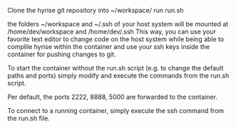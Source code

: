 Clone the hyrise git repository into ~/workspace/
run run.sh

the folders ~/workspace and ~/.ssh of your host system will be mounted at /home/dev/workspace and /home/dev/.ssh
This way, you can use your favorite text editor to change code on the host system while being able to complile hyrise within the container and use your ssh keys inside the container for pushing changes to git.

To start the container without the run.sh script (e.g. to change the default paths and ports) simply modify and execute the commands from the run.sh script.

Per default, the ports 2222, 8888, 5000 are forwarded to the container.

To connect to a running container, simply execute the ssh command from the run.sh file.
